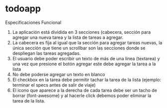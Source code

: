 # todoapp

Especificaciones Funcional
1. La aplicación está dividida en 3 secciones (cabecera, sección para agregar una nueva tarea y la lista de tareas a agregar.
2. La cabecera es fija al igual que la sección para agregar tareas nuevas, la única sección que tiene un scrollbar son las secciones donde se despliegan las tareas agregadas.
3. El usuario debe poder escribir un texto de más de una línea (textarea) y una vez que presione el botón agregar este debe agregar la tarea a la lista
4. No debe poderse agregar un texto en blanco
5. El checkbox en la tarea debe permitir tachar la tarea de la lista (ejemplo: terminar el specs antes de salir de viaje)
6. El icono que aparece a la derecha de cada tarea debe ser un tacho de borrar (font-awesome) y al hacerle click debemos poder eliminar la tarea de la lista.
